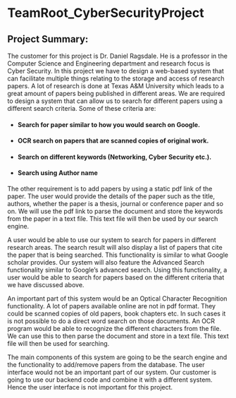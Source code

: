 # TeamRoot_CyberSecurityProject

## Project Summary:

The customer for this project is Dr. Daniel Ragsdale. He is a professor in the Computer Science and Engineering department and research focus is Cyber Security. In this project we have to design a web-based system that can facilitate multiple things relating to the storage and access of research papers. A lot of research is done at Texas A&M University which leads to a great amount of papers being published in different areas. We are required to design a system that can allow us to search for different papers using a different search criteria. Some of these criteria are:
* #### Search for paper similar to how you would search on Google.
* #### OCR search on papers that are scanned copies of original work.
* #### Search on different keywords (Networking, Cyber Security etc.).
* #### Search using Author name

The other requirement is to add papers by using a static pdf link of the paper. The user would provide the details of the paper such as the title, authors, whether the paper is a thesis, journal or conference paper and so on. We will use the pdf link to parse the document and store the keywords from the paper in a text file. This text file will then be used by our search engine. 

A user would be able to use our system to search for papers in different research areas. The search result will also display a list of papers that cite the paper that is being searched. This functionality is similar to what Google scholar provides. Our system will also feature the Advanced Search functionality similar to Google’s advanced search. Using this functionality, a user would be able to search for papers based on the different criteria that we have discussed above. 

An important part of this system would be an Optical Character Recognition functionality. A lot of papers available online are not in pdf format. They could be scanned copies of old papers, book chapters etc. In such cases it is not possible to do a direct word search on those documents. An OCR program would be able to recognize the different characters from the file. We can use this to then parse the document and store in a text file. This text file will then be used for searching. 

The main components of this system are going to be the search engine and the functionality to add/remove papers from the database. The user interface would not be an important part of our system. Our customer is going to use our backend code and combine it with a different system. Hence the user interface is not important for this project.   
